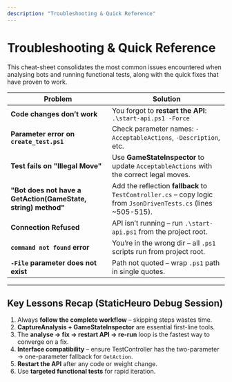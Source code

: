 ```yaml
---
description: "Troubleshooting & Quick Reference"
---
```


# Troubleshooting & Quick Reference

This cheat-sheet consolidates the most common issues encountered when analysing bots and running functional tests, along with the quick fixes that have proven to work.

| Problem | Solution |
|---------|----------|
| **Code changes don’t work** | You forgot to **restart the API**: `.\start-api.ps1 -Force` |
| **Parameter error on `create_test.ps1`** | Check parameter names: `-AcceptableActions`, `-Description`, etc. |
| **Test fails on "Illegal Move"** | Use **GameStateInspector** to update `AcceptableActions` with the correct legal moves. |
| **"Bot does not have a GetAction(GameState, string) method"** | Add the reflection **fallback** to `TestController.cs` – copy logic from `JsonDrivenTests.cs` (lines ~505-515). |
| **Connection Refused** | API isn’t running – run `.\start-api.ps1` from the project root. |
| **`command not found` error** | You’re in the wrong dir – all `.ps1` scripts run from project root. |
| **`-File` parameter does not exist** | Path not quoted – wrap `.ps1` path in single quotes. |

---

## Key Lessons Recap (StaticHeuro Debug Session)

1. Always **follow the complete workflow** – skipping steps wastes time.
2. **CaptureAnalysis + GameStateInspector** are essential first-line tools.
3. The **analyse → fix → restart API → re-run** loop is the fastest way to converge on a fix.
4. **Interface compatibility** – ensure TestController has the two-parameter → one-parameter fallback for `GetAction`.
5. **Restart the API** after any code or weight change.
6. Use **targeted functional tests** for rapid iteration.
